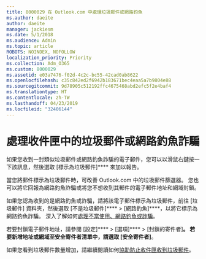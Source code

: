 ```yaml
---
title: 8000029 在 Outlook.com 中處理垃圾郵件或網路釣魚
ms.author: daeite
author: daeite
manager: jackiesm
ms.date: 5/1/2018
ms.audience: Admin
ms.topic: article
ROBOTS: NOINDEX, NOFOLLOW
localization_priority: Priority
ms.collection: Adm_O365
ms.custom: 8000029
ms.assetid: e03a7476-f02d-4c2c-bc55-42cad0ab8622
ms.openlocfilehash: c35c842ed2f6942b183671bec4eaa5a7b9804e88
ms.sourcegitcommit: 9d78905c512192ffc4675468abd2efc5f2e4baf4
ms.translationtype: HT
ms.contentlocale: zh-TW
ms.lasthandoff: 04/23/2019
ms.locfileid: "32406144"
---
```

# <a name="deal-with-spam-or-phishing-scams-in-your-inbox"></a>處理收件匣中的垃圾郵件或網路釣魚詐騙

如果您收到一封類似垃圾郵件或網路釣魚詐騙的電子郵件，您可以以滑鼠右鍵按一下該訊息，然後選取 [標示為垃圾郵件]**** 來加以報告。 
  
當您將郵件標示為垃圾郵件時，可改善 Outlook.com 中的垃圾郵件篩選器。 您也可以將它回報為網路釣魚詐騙或將您不想收到其郵件的電子郵件地址和網域封鎖。
  
如果您認為收到的是網路釣魚或詐騙，請將該電子郵件標示為垃圾郵件，前往 [垃圾郵件] 資料夾，然後選取 [不是垃圾郵件]**** \> [網路釣魚]****，以將它標示為網路釣魚詐騙。 深入了解如何[處理不當使用、網路釣魚或詐騙](https://go.microsoft.com/fwlink/p/?linkid=873139)。
  
若要封鎖電子郵件地址，請參閱 [設定]**** \> [選項]**** \> [封鎖的寄件者]****。 若要新增地址或網域至安全寄件者清單中，請選取 [安全寄件者]****。 
  
如果您看到垃圾郵件數量增加，請繼續閱讀如何[協助防止收件匣收到垃圾郵件](https://go.microsoft.com/fwlink/p/?linkid=873140)。
  

